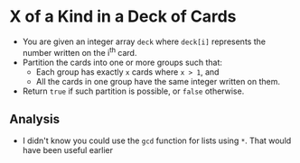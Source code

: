 # X of a Kind in a Deck of Cards
- You are given an integer array `deck` where `deck[i]` represents the number written on the i<sup>th</sup> card.
- Partition the cards into one or more groups such that:
  - Each group has exactly `x` cards where `x > 1`, and
  - All the cards in one group have the same integer written on them.
- Return `true` if such partition is possible, or `false` otherwise.

## Analysis
- I didn't know you could use the `gcd` function for lists using `*`. That would have been useful earlier
